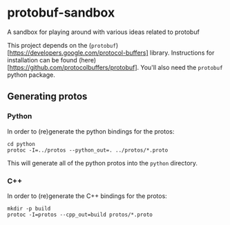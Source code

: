 # protobuf-sandbox
A sandbox for playing around with various ideas related to protobuf

This project depends on the (`protobuf`)[https://developers.google.com/protocol-buffers] library.
Instructions for installation can be found (here)[https://github.com/protocolbuffers/protobuf].
You'll also need the `protobuf` python package.

## Generating protos

### Python

In order to (re)generate the python bindings for the protos:

```
cd python
protoc -I=../protos --python_out=. ../protos/*.proto
```

This will generate all of the python protos into the `python` directory.

### C++

In order to (re)generate the C++ bindings for the protos:

```
mkdir -p build
protoc -I=protos --cpp_out=build protos/*.proto
```
